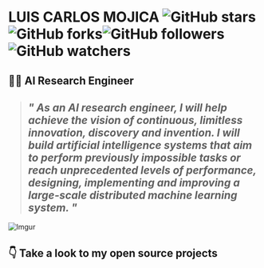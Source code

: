 # LUIS CARLOS MOJICA               ![GitHub stars](https://img.shields.io/github/stars/mistersoftware/mistersoftware?style=social)![GitHub forks](https://img.shields.io/github/forks/mistersoftware/mistersoftware?label=Fork&style=social)![GitHub followers](https://img.shields.io/github/followers/mistersoftware?label=Follow&style=social)![GitHub watchers](https://img.shields.io/github/watchers/mistersoftware/mistersoftware?style=social)
## 👨‍🔬 AI Research Engineer  

>## _" As an AI research engineer, I will help achieve the vision of continuous, limitless innovation, discovery and invention. I will build artificial intelligence systems that aim to perform previously impossible tasks or reach unprecedented levels of performance, designing, implementing and improving a large-scale distributed machine learning system. "_


![Imgur](https://i.imgur.com/3jPh6DS.png)





## 👇 Take a look to my open source projects 
